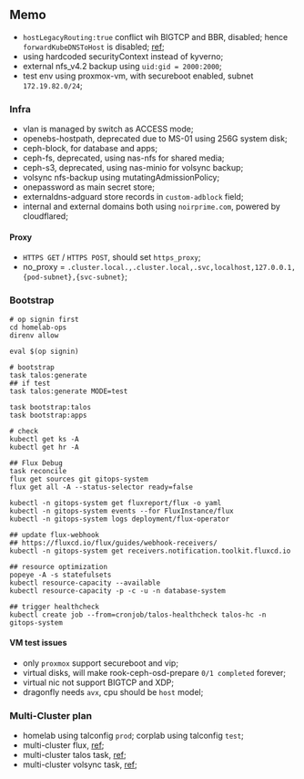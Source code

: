 ## Memo

- `hostLegacyRouting:true` conflict wih BIGTCP and BBR, disabled; hence `forwardKubeDNSToHost` is disabled; [ref](https://github.com/siderolabs/talos/issues/10002#issuecomment-2557069620);
- using hardcoded securityContext instead of kyverno;
- external nfs_v4.2 backup using `uid:gid = 2000:2000`;
- test env using proxmox-vm, with secureboot enabled, subnet `172.19.82.0/24`;

### Infra

- vlan is managed by switch as ACCESS mode;
- openebs-hostpath, deprecated due to MS-01 using 256G system disk;
- ceph-block, for database and apps;
- ceph-fs, deprecated, using nas-nfs for shared media;
- ceph-s3, deprecated, using nas-minio for volsync backup;
- volsync nfs-backup using mutatingAdmissionPolicy;
- onepassword as main secret store;
- externaldns-adguard store records in `custom-adblock` field;
- internal and external domains both using `noirprime.com`, powered by cloudflared;

#### Proxy

- `HTTPS GET` / `HTTPS POST`, should set `https_proxy`;
- no_proxy = `.cluster.local.,.cluster.local,.svc,localhost,127.0.0.1,{pod-subnet},{svc-subnet}`;

### Bootstrap

```shell
# op signin first
cd homelab-ops
direnv allow

eval $(op signin)

# bootstrap
task talos:generate
## if test
task talos:generate MODE=test

task bootstrap:talos
task bootstrap:apps

# check
kubectl get ks -A
kubectl get hr -A

## Flux Debug
task reconcile
flux get sources git gitops-system
flux get all -A --status-selector ready=false

kubectl -n gitops-system get fluxreport/flux -o yaml
kubectl -n gitops-system events --for FluxInstance/flux
kubectl -n gitops-system logs deployment/flux-operator

## update flux-webhook
## https://fluxcd.io/flux/guides/webhook-receivers/
kubectl -n gitops-system get receivers.notification.toolkit.fluxcd.io

## resource optimization
popeye -A -s statefulsets
kubectl resource-capacity --available
kubectl resource-capacity -p -c -u -n database-system

## trigger healthcheck
kubectl create job --from=cronjob/talos-healthcheck talos-hc -n gitops-system
```

#### VM test issues

- only `proxmox` support secureboot and vip;
- virtual disks, will make rook-ceph-osd-prepare `0/1 completed` forever;
- virtual nic not support BIGTCP and XDP;
- dragonfly needs `avx`, cpu should be `host` model;

### Multi-Cluster plan

- homelab using talconfig `prod`; corplab using talconfig `test`;
- multi-cluster flux, [ref](https://github.com/h-wb/home-ops/tree/main);
- multi-cluster talos task, [ref](https://github.com/h-wb/home-ops/blob/main/.taskfiles/Talos/Taskfile.yaml);
- multi-cluster volsync task, [ref](https://github.com/h-wb/home-ops/blob/main/.taskfiles/VolSync/Taskfile.yaml);
